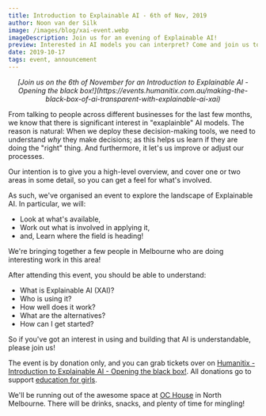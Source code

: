 ```yaml
---
title: Introduction to Explainable AI - 6th of Nov, 2019
author: Noon van der Silk
image: /images/blog/xai-event.webp
imageDescription: Join us for an evening of Explainable AI!
preview: Interested in AI models you can interpret? Come and join us to find out how!
date: 2019-10-17
tags: event, announcement
---
```


<center><i>
[Join us on the 6th of November for an Introduction to Explainable AI - Opening the black
box!](https://events.humanitix.com.au/making-the-black-box-of-ai-transparent-with-explainable-ai-xai)
</i></center>

From talking to people across different businesses for the last few months, we
know that there is significant interest in "exaplainble" AI models. The reason
is natural: When we deploy these decision-making tools, we need to understand
_why_ they make decisions; as this helps us learn if they are doing the
"right" thing. And furthermore, it let's us improve or adjust our processes.

Our intention is to give you a high-level overview, and cover one or two areas
in some detail, so you can get a feel for what's involved.

As such, we've organised an event to explore the landscape of Explainable AI. In
particular, we will:

- Look at what's available,
- Work out what is involved in applying it,
- and, Learn where the field is heading!

We're bringing together a few people in Melbourne who are doing interesting
work in this area!

After attending this event, you should be able to understand:

<!--more-->

- What is Explainable AI (XAI)?
- Who is using it?
- How well does it work?
- What are the alternatives?
- How can I get started?

So if you've got an interest in using and building that AI is understandable,
please join us!

The event is by donation only, and you can grab tickets over on [Humanitix -
Introduction to Explainable AI - Opening the black
box!](https://events.humanitix.com.au/making-the-black-box-of-ai-transparent-with-explainable-ai-xai).
All donations go to support [education for girls](https://humanitix.com/au/our-projects/room-to-read).

We'll be running out of the awesome space at [OC
House](https://ochouse.com.au) in North Melbourne.  There will be drinks,
snacks, and plenty of time for mingling!

